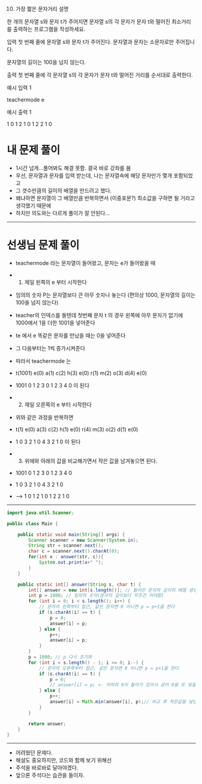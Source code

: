 10. 가장 짧은 문자거리
설명

한 개의 문자열 s와 문자 t가 주어지면 문자열 s의 각 문자가 문자 t와 떨어진 최소거리를 출력하는 프로그램을 작성하세요.


입력
첫 번째 줄에 문자열 s와 문자 t가 주어진다. 문자열과 문자는 소문자로만 주어집니다.

문자열의 길이는 100을 넘지 않는다.


출력
첫 번째 줄에 각 문자열 s의 각 문자가 문자 t와 떨어진 거리를 순서대로 출력한다.


예시 입력 1 

teachermode e

예시 출력 1

1 0 1 2 1 0 1 2 2 1 0

# 내 문제 풀이
- 1시간 넘게...풀어봐도 해결 못함. 결국 바로 강좌를 봄
- 우선, 문자열과 문자를 입력 받는데, 나는 문자열속에 해당 문자만가 몇개 포함되었고
- 그 갯수만큼의 길이의 배열을 만드려고 했다.
- 왜냐하면 문자열이 그 배열만큼 반복하면서 (이중포문?) 최소값을 구하면 될 거라고 생각했기 때문에
- 하지만 의도와는 다르게 풀이가 잘 안된다...
---
# 선생님 문제 풀이
- teachermode 라는 문자열이 들어왔고, 문자는 e가 들어왔을 때
- 1. 제일 왼쪽의 e 부터 시작한다
- 임의의 숫자 P는 문자열보다 큰 아무 숫자나 놓는다 (편의상 1000, 문자열의 길이는 100을 넘지 않는다)
- teacher의 인덱스를 돌텐데 첫번째 문자 t 의 경우 왼쪽에 아무 문자가 없기에 1000에서 1을 더한 1001을 넣어준다
- te 에서 e 똑같은 문자를 만났을 때는 0을 넣어준다
- 그 다음부터는 1씩 증가시켜준다
- 따라서 teachermode 는 
- t(1001) e(0) a(1) c(2) h(3) e(0) r(1) m(2) o(3) d(4) e(0)
- 1001 0 1 2 3 0 1 2 3 4 0 이 된다

- 2. 제일 오른쪽의 e 부터 시작한다
- 위와 같은 과정을 반복하면
- t(1) e(0) a(3) c(2) h(1) e(0) r(4) m(3) o(2) d(1) e(0)
- 1 0 3 2 1 0 4 3 2 1 0 이 된다

- 3. 위에와 아래의 값을 비교해가면서 작은 값을 남겨놓으면 된다.
- 1001 0 1 2 3 0 1 2 3 4 0
- 1    0 3 2 1 0 4 3 2 1 0
- --> 1 0 1 2 1 0 1 2 2 1 0
--- 
```java
import java.util.Scanner;

public class Main {

    public static void main(String[] args) {
        Scanner scanner = new Scanner(System.in);
        String str = scanner.next();
        char c = scanner.next().charAt(0);
        for(int x : answer(str, c)){
            System.out.print(x+" ");
        }
    }

    public static int[] answer(String s, char t) {
        int[] answer = new int[s.length()]; // 들어온 문자의 길이의 배열 생성
        int p = 1000; // 임의의 숫자(문자의 길이보다 무조건 커야함)
        for (int i = 0; i < s.length(); i++) {
            // 문자의 왼쪽부터 접근, 같은 문자면 0 아니면 p = p+1을 한다
            if (s.charAt(i) == t) {
                p = 0;
                answer[i] = p;
            } else {
                p++;
                answer[i] = p;
            }
        }
        p = 1000; // p 다시 초기화
        for (int i = s.length() - 1; i >= 0; i--) {
            // 문자의 오른쪽부터 접근, 같은 문자면 0 아니면 p = p+1을 한다
            if (s.charAt(i) == t) {
                p = 0;
                // answer[i] = p; <- 어차피 0이 들어가 있어서 굳이 0을 또 넣을 필요는 없다.
            } else {
                p++;
                answer[i] = Math.min(answer[i], p);// 비교 후 작은값을 넣는다.
            }
        }

        return answer;
    }
}
```
---
- 어려웠던 문제다.
- 해설도 중요하지만, 코드와 함께 보기 위해선 
- 주석을 바로바로 달아야겠다.
- 앞으론 주석다는 습관을 들이자.